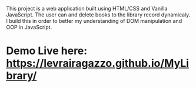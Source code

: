 

This project is a web application built using HTML/CSS and Vanilla JavaScript. 
The user can and delete books to the library record dynamicaly. I build this in order to better my understanding of DOM manipulation and OOP in JavaScript.

# Demo Live here:  https://levrairagazzo.github.io/MyLibrary/

